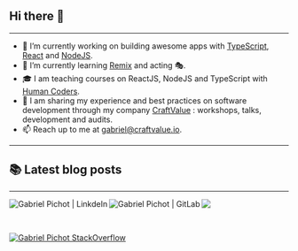 ## Hi there 👋

---

- 🔭 I’m currently working on building awesome apps with
  [TypeScript](https://www.typescriptlang.org/), [React](https://reactjs.org)
  and [NodeJS](https://nodejs.org).
- 🌱 I’m currently learning [Remix](https://remix.run/) and acting 🎭.
- 🎓 I am teaching courses on ReactJS, NodeJS and TypeScript with [Human
  Coders](https://www.humancoders.com/formateurs/gabriel-pichot).
- 🌟 I am sharing my experience and best practices on software development
  through my company [CraftValue](https://craftvalue.io/) : workshops, talks,
  development and audits.
- 📫 Reach up to me at <a
    href="mailto:gabriel@craftvalue.io">gabriel@craftvalue.io</a>.

---

## 📚 Latest blog posts

<!-- BLOG-POST-LIST:START -->
<!-- BLOG-POST-LIST:END -->

---

![](https://komarev.com/ghpvc/?username=gpichot&color=blueviolet)
<a href="https://www.linkedin.com/in/gabrielpichot/">
<img align="left" alt="Gabriel Pichot | LinkdeIn" src="https://img.shields.io/badge/LinkedIn-0077B5?style=for-the-badge&logo=linkedin&logoColor=white" />
</a>
<a href="https://gitlab.com/gpichot">
<img align="left" alt="Gabriel Pichot | GitLab" src="https://img.shields.io/badge/GitLab-330F63?style=for-the-badge&logo=gitlab&logoColor=white" />
</a>

<br />

[![Gabriel Pichot StackOverflow](https://github-readme-stackoverflow.vercel.app/?userID=2105670&layout=compact)](https://stackoverflow.com/users/2105670/gabriel-pichot)

